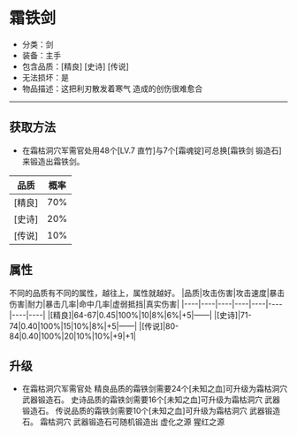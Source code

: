 # 霜铁剑
* 分类：剑
* 装备：主手
* 包含品质：[精良] [史诗] [传说]
* 无法损坏：是
* 物品描述：这把利刃散发着寒气 造成的创伤很难愈合
---
## 获取方法
* 在霜枯洞穴军需官处用48个[LV.7 直竹]与7个[霜魂锭]可总换[霜铁剑 锻造石]来锻造出霜铁剑。

|品质|概率|
|----|----|
|[精良]|70%|
|[史诗]|20%|
|[传说]|10%|
## 属性
不同的品质有不同的属性，越往上，属性就越好。
|品质|攻击伤害|攻击速度|暴击伤害|耐力|暴击几率|命中几率|虚弱抵挡|真实伤害|
|----|----|----|----|----|----|----|----|
|[精良]|64-67|0.45|100%|10|8%|6%|+5|——|
|[史诗]|71-74|0.40|100%|15|10%|8%|+5|——|
|[传说]|80-84|0.40|100%|20|10%|10%|+9|+1|
## 升级
* 在霜枯洞穴军需官处
精良品质的霜铁剑需要24个[未知之血]可升级为霜枯洞穴 武器锻造石。
史诗品质的霜铁剑需要16个[未知之血]可升级为霜枯洞穴 武器锻造石。
传说品质的霜铁剑需要10个[未知之血]可升级为霜枯洞穴 武器锻造石。
霜枯洞穴 武器锻造石可随机锻造出 虚化之源 猩红之源
